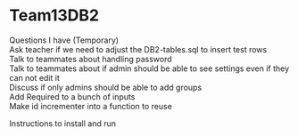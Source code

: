 # Team13DB2

Questions I have (Temporary)<br />
Ask teacher if we need to adjust the DB2-tables.sql to insert test rows<br />
Talk to teammates about handling password<br />
Talk to teammates about if admin should be able to see settings even if they can not edit it<br />
Discuss if only admins should be able to add groups<br />
Add Required to a bunch of inputs<br />
Make id incrementer into a function to reuse<br />

Instructions to install and run
